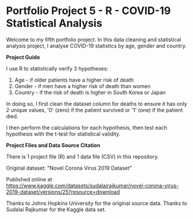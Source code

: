 # Portfolio Project 5 - R - COVID-19 Statistical Analysis

Welcome to my fifth portfolio project. In this data cleaning and statistical analysis project, I analyse COVID-19 statistics by age, gender and country.

**Project Guide**

I use R to statistically verify 3 hypotheses:

1) Age - if older patients have a higher risk of death
2) Gender - if men have a higher risk of death than women
3) Country - if the risk of death is higher in South Korea or Japan

In doing so, I first clean the dataset column for deaths to ensure it has only 2 unique values, '0' (zero) if the patient survived or '1' (one) if the patient died.

I then perform the calculations for each hypothesis, then test each hypothesis with the t-test for statistical validity.

**Project Files and Data Source Citation**

There is 1 project file (R) and 1 data file (CSV) in this repository.

Original dataset: "Novel Corona Virus 2019 Dataset"

Published online at https://www.kaggle.com/datasets/sudalairajkumar/novel-corona-virus-2019-dataset/versions/25?resource=download

Thanks to Johns Hopkins University for the original source data. Thanks to Sudalai Rajkumar for the Kaggle data set.
